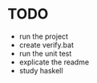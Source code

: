 # TODO

 * run the project
 * create verify.bat
 * run the unit test
 * explicate the readme
 * study haskell

